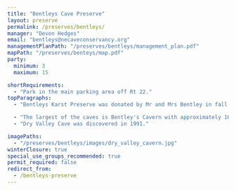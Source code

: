 ```yaml
---
title: "Bentleys Cave Preserve"
layout: preserve
permalink: /preserves/bentleys/
manager: "Devon Hedges"
email: "bentleys@necaveconservancy.org"
managementPlanPath: "/preserves/bentleys/management_plan.pdf"
mapPath: "/preserves/benteys/map.pdf"
party:
  minimum: 3
  maximum: 15

shortRequirements:
  - "Park in the main parking area off Rt 22."
topParagraphs:
  - "Bentleys Karst Preserve was donated by Mr and Mrs Bentley in fall of 2009. The preserve is situated on top of a hill in Berlin, NY and consists of about 5 acres."

  - "The largest of the caves is Bentley's Cavern with approximately 1000 feet of passage. The entrance to the cave is in the edge of a small cliff, and opens into a large passageway with a tall ceiling. The passageway terminates into a low crawl where a stream enters the cave."
  - "Dry Valley Cave was discovered in 1991."

imagePaths:
  - "/preserves/bentleys/images/dry_valley_cavern.jpg"
winterClosure: true
special_use_groups_recommended: true
permit_required: false
redirect_from:
  - /bentleys-preserve
---
```


